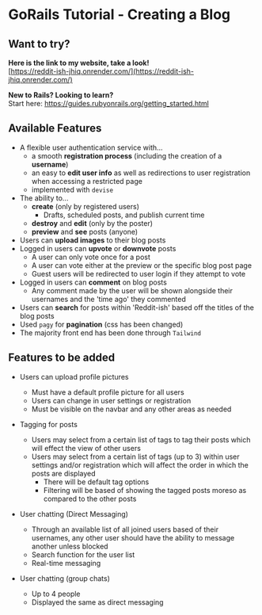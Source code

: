 # GoRails Tutorial - Creating a Blog

## Want to try?
**Here is the link to my website, take a look!**
<br>[https://reddit-ish-jhiq.onrender.com/](https://reddit-ish-jhiq.onrender.com/)

**New to Rails? Looking to learn?**
<br>Start here: https://guides.rubyonrails.org/getting_started.html

## Available Features
- A flexible user authentication service with...
	-  a smooth **registration process** (including the creation of a **username**)
	-  an easy to **edit user info** as well as redirections to user registration when accessing a restricted page
	-  implemented with `devise`
- The ability to...
	- **create** (only by registered users)
		- Drafts, scheduled posts, and publish current time
	- **destroy** and **edit** (only by the poster)
	- **preview** and **see** posts (anyone)
- Users can **upload images** to their blog posts
- Logged in users can **upvote** or **downvote** posts
	- A user can only vote once for a post
	- A user can vote either at the preview or the specific blog post page
	- Guest users will be redirected to user login if they attempt to vote
- Logged in users can **comment** on blog posts
	- Any comment made by the user will be shown alongside their usernames and the 'time ago' they commented
- Users can **search** for posts within 'Reddit-ish' based off the titles of the blog posts
- Used `pagy` for **pagination** (css has been changed)
- The majority front end has been done through `Tailwind`


## Features to be added

 - Users can upload profile pictures
	- Must have a default profile picture for all users
	- Users can change in user settings or registration
	- Must be visible on the navbar and any other areas as needed

 - Tagging for posts
	- Users may select from a certain list of tags to tag their posts which will effect the view of other users
	- Users may select from a certain list of tags (up to 3) within user settings and/or registration which will affect the order in which the posts are displayed
		- There will be default tag options
		- Filtering will be based of showing the tagged posts moreso as compared to the other posts

- User chatting (Direct Messaging)
	- Through an available list of all joined users based of their usernames, any other user should have the ability to  message another unless blocked
	- Search function for the user list
	- Real-time messaging

- User chatting (group chats)
	- Up to 4 people
	- Displayed the same as direct messaging
